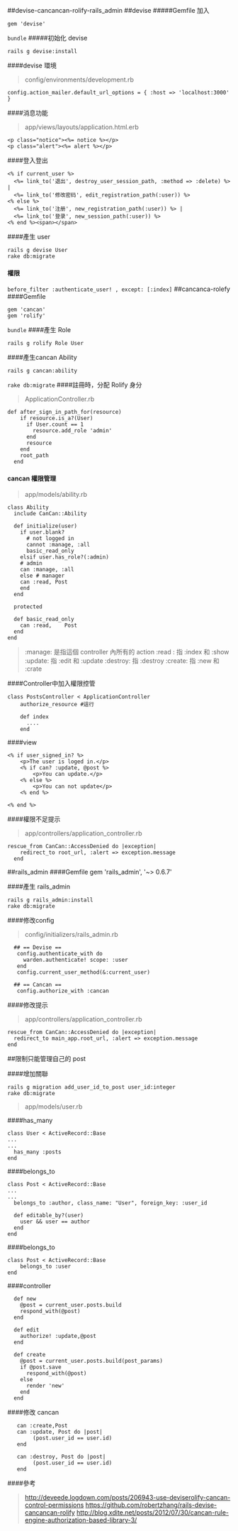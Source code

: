 ##devise-cancancan-rolify-rails_admin
##devise
#####Gemfile 加入
```
gem 'devise'
```
`bundle`
#####初始化 devise

	rails g devise:install
####devise 環境
>config/environments/development.rb

```
config.action_mailer.default_url_options = { :host => 'localhost:3000' }
```

####消息功能

>app/views/layouts/application.html.erb

	<p class="notice"><%= notice %></p>  
	<p class="alert"><%= alert %></p> 

####登入登出
```
<% if current_user %>
  <%= link_to('退出', destroy_user_session_path, :method => :delete) %> |
  <%= link_to('修改密码', edit_registration_path(:user)) %>
<% else %>
  <%= link_to('注册', new_registration_path(:user)) %> |
  <%= link_to('登录', new_session_path(:user)) %>
<% end %><span></span>
```
####產生 user
```
rails g devise User
rake db:migrate
```
#### 權限
`before_filter :authenticate_user! , except: [:index]`
##cancanca-rolefy
####Gemfile
```
gem 'cancan'
gem 'rolify'
```
`bundle`
####產生 Role
```
rails g rolify Role User
```
####產生cancan Ability
```
rails g cancan:ability
```
`rake db:migrate`
####註冊時，分配 Rolify 身分
>ApplicationController.rb

```
def after_sign_in_path_for(resource)
    if resource.is_a?(User)
      if User.count == 1
        resource.add_role 'admin'
      end
      resource
    end
    root_path
  end
```
#### cancan 權限管理
>app/models/ability.rb

```
class Ability
  include CanCan::Ability

  def initialize(user)
    if user.blank?
      # not logged in
      cannot :manage, :all
      basic_read_only
    elsif user.has_role?(:admin)
    # admin
    can :manage, :all
    else # manager
    can :read, Post
    end
  end

  protected

  def basic_read_only
    can :read,    Post
  end
end
```
>:manage: 是指這個 controller 內所有的 action
>:read : 指 :index 和 :show
>:update: 指 :edit 和 :update
>:destroy: 指 :destroy
>:create: 指 :new 和 :crate

####Controller中加入權限控管
```
class PostsController < ApplicationController
	authorize_resource #這行

	def index
	  ....
	end
```
####view
```
<% if user_signed_in? %>
    <p>The user is loged in.</p>
    <% if can? :update, @post %>
        <p>You can update.</p>
    <% else %>
        <p>You can not update</p>
    <% end %>

<% end %>
```
####權限不足提示
>app/controllers/application_controller.rb

```
rescue_from CanCan::AccessDenied do |exception|
    redirect_to root_url, :alert => exception.message
  end
```

##rails_admin
####Gemfile
	gem 'rails_admin', '~> 0.6.7'

####產生 rails_admin
```
rails g rails_admin:install
rake db:migrate
```
####修改config
>config/initializers/rails_admin.rb

```
  ## == Devise ==
   config.authenticate_with do
     warden.authenticate! scope: :user
   end
   config.current_user_method(&:current_user)

  ## == Cancan ==
   config.authorize_with :cancan
```
####修改提示
>app/controllers/application_controller.rb

```
rescue_from CanCan::AccessDenied do |exception|
  redirect_to main_app.root_url, :alert => exception.message
end
```

##限制只能管理自己的 post

####增加關聯
```
rails g migration add_user_id_to_post user_id:integer
rake db:migrate
```

>app/models/user.rb

####has_many 
```
class User < ActiveRecord::Base
...
...
  has_many :posts
end
```
####belongs_to 
```
class Post < ActiveRecord::Base
...
...
  belongs_to :author, class_name: "User", foreign_key: :user_id

  def editable_by?(user)
    user && user == author
  end
end
```
####belongs_to
```
class Post < ActiveRecord::Base
	belongs_to :user
end
```
####controller
```
  def new
    @post = current_user.posts.build
    respond_with(@post)
  end

  def edit
    authorize! :update,@post
  end

  def create
    @post = current_user.posts.build(post_params)
    if @post.save
      respond_with(@post)
    else
      render 'new'
    end
  end
```
####修改 cancan
```
   can :create,Post
   can :update, Post do |post|
        (post.user_id == user.id)
   end

   can :destroy, Post do |post|
        (post.user_id == user.id)
   end
```

####參考
>http://deveede.logdown.com/posts/206943-use-deviserolify-cancan-control-permissions
>https://github.com/robertzhang/rails-devise-cancancan-rolify
>http://blog.xdite.net/posts/2012/07/30/cancan-rule-engine-authorization-based-library-3/


